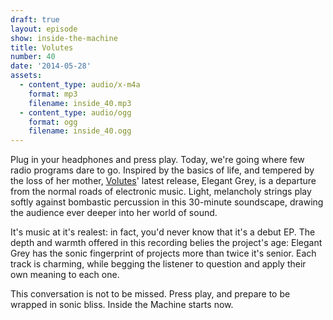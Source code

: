 ```yaml
---
draft: true
layout: episode
show: inside-the-machine
title: Volutes
number: 40
date: '2014-05-28'
assets:
  - content_type: audio/x-m4a
    format: mp3
    filename: inside_40.mp3
  - content_type: audio/ogg
    format: ogg
    filename: inside_40.ogg
---
```

Plug in your headphones and press play. Today, we're going where few radio programs dare to go. Inspired by the basics of life, and tempered by the loss of her mother, [Volutes](http://www.volutesmusic.com)' latest release, Elegant Grey, is a departure from the normal roads of electronic music. Light, melancholy strings play softly against bombastic percussion in this 30-minute soundscape, drawing the audience ever deeper into her world of sound.

It's music at it's realest: in fact, you'd never know that it's a debut EP. The depth and warmth offered in this recording belies the project's age: Elegant Grey has the sonic fingerprint of projects more than twice it's senior. Each track is charming, while begging the listener to question and apply their own meaning to each one.

This conversation is not to be missed. Press play, and prepare to be wrapped in sonic bliss. Inside the Machine starts now.